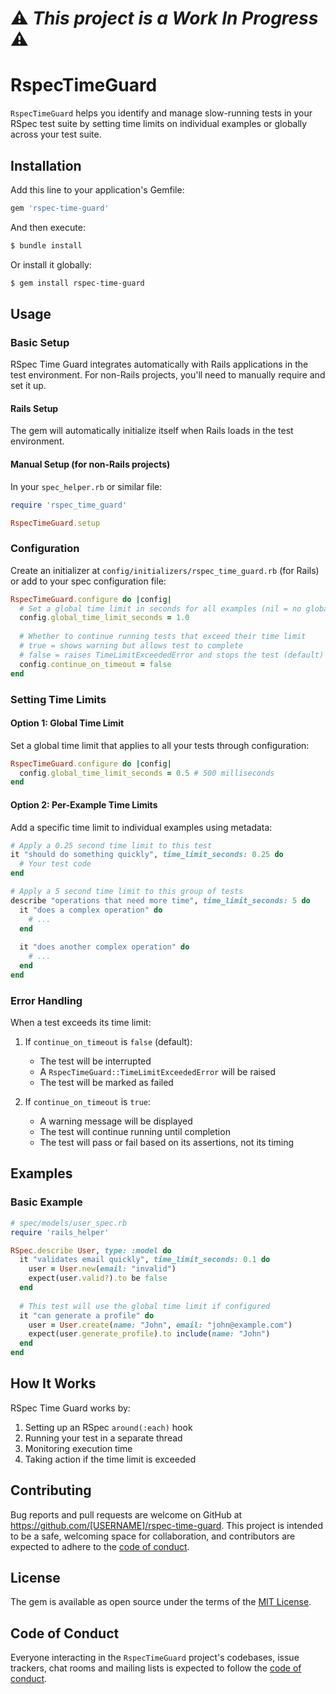 [//]: # (TODO: Add a public TODO list?)

# ⚠️ **_This project is a Work In Progress_** ⚠️

# RspecTimeGuard

`RspecTimeGuard` helps you identify and manage slow-running tests in your RSpec test suite by setting time limits on individual examples or globally across your test suite.


## Installation

Add this line to your application's Gemfile:

```ruby
gem 'rspec-time-guard'
```

And then execute:

```bash
$ bundle install
```

Or install it globally:

```bash
$ gem install rspec-time-guard
```


## Usage

### Basic Setup

RSpec Time Guard integrates automatically with Rails applications in the test environment. For non-Rails projects, you'll need to manually require and set it up.

#### Rails Setup

The gem will automatically initialize itself when Rails loads in the test environment.

#### Manual Setup (for non-Rails projects)

In your `spec_helper.rb` or similar file:

```ruby
require 'rspec_time_guard'

RspecTimeGuard.setup
```

### Configuration

Create an initializer at `config/initializers/rspec_time_guard.rb` (for Rails) or add to your spec configuration file:

```ruby
RspecTimeGuard.configure do |config|
  # Set a global time limit in seconds for all examples (nil = no global limit)
  config.global_time_limit_seconds = 1.0
  
  # Whether to continue running tests that exceed their time limit
  # true = shows warning but allows test to complete
  # false = raises TimeLimitExceededError and stops the test (default)
  config.continue_on_timeout = false
end
```

### Setting Time Limits

#### Option 1: Global Time Limit

Set a global time limit that applies to all your tests through configuration:

```ruby
RspecTimeGuard.configure do |config|
  config.global_time_limit_seconds = 0.5 # 500 milliseconds
end
```

#### Option 2: Per-Example Time Limits

Add a specific time limit to individual examples using metadata:

```ruby
# Apply a 0.25 second time limit to this test
it "should do something quickly", time_limit_seconds: 0.25 do
  # Your test code
end

# Apply a 5 second time limit to this group of tests
describe "operations that need more time", time_limit_seconds: 5 do
  it "does a complex operation" do
    # ...
  end
  
  it "does another complex operation" do
    # ...
  end
end
```

### Error Handling

When a test exceeds its time limit:

1. If `continue_on_timeout` is `false` (default):
   - The test will be interrupted
   - A `RspecTimeGuard::TimeLimitExceededError` will be raised
   - The test will be marked as failed

2. If `continue_on_timeout` is `true`:
   - A warning message will be displayed
   - The test will continue running until completion
   - The test will pass or fail based on its assertions, not its timing


## Examples

### Basic Example

```ruby
# spec/models/user_spec.rb
require 'rails_helper'

RSpec.describe User, type: :model do
  it "validates email quickly", time_limit_seconds: 0.1 do
    user = User.new(email: "invalid")
    expect(user.valid?).to be false
  end
  
  # This test will use the global time limit if configured
  it "can generate a profile" do
    user = User.create(name: "John", email: "john@example.com")
    expect(user.generate_profile).to include(name: "John")
  end
end
```


## How It Works

RSpec Time Guard works by:

1. Setting up an RSpec `around(:each)` hook
2. Running your test in a separate thread
3. Monitoring execution time
4. Taking action if the time limit is exceeded


## Contributing

Bug reports and pull requests are welcome on GitHub at https://github.com/[USERNAME]/rspec-time-guard. This project is intended to be a safe, welcoming space for collaboration, and contributors are expected to adhere to the [code of conduct](https://github.com/[USERNAME]/rspec-time-guard/blob/main/CODE_OF_CONDUCT.md).

## License

The gem is available as open source under the terms of the [MIT License](https://opensource.org/licenses/MIT).

## Code of Conduct

Everyone interacting in the `RspecTimeGuard` project's codebases, issue trackers, chat rooms and mailing lists is expected to follow the [code of conduct](https://github.com/[USERNAME]/rspec-time-guard/blob/main/CODE_OF_CONDUCT.md).
